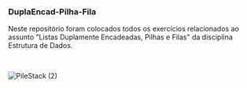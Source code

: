 ### DuplaEncad-Pilha-Fila
Neste repositório foram colocados todos os exercícios relacionados ao assunto "Listas Duplamente Encadeadas, Pilhas e Filas" da disciplina Estrutura de Dados.

<br>

![PileStack (2)](https://user-images.githubusercontent.com/65192005/150659821-7f03d59b-fd34-44de-b871-e55fa62bf495.jpeg)
